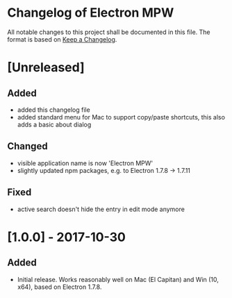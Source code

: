 # Changelog of Electron MPW
All notable changes to this project shall be documented in this file.
The format is based on [Keep a Changelog](http://keepachangelog.com/en/1.0.0/).

# [Unreleased]
## Added
- added this changelog file
- added standard menu for Mac to support copy/paste shortcuts, this also adds a basic about dialog
## Changed
- visible application name is now 'Electron MPW'
- slightly updated npm packages, e.g. to Electron 1.7.8 -> 1.7.11
## Fixed
- active search doesn't hide the entry in edit mode anymore

# [1.0.0] - 2017-10-30
## Added
- Initial release. Works reasonably well on Mac (El Capitan) and Win (10, x64), based on Electron 1.7.8.
